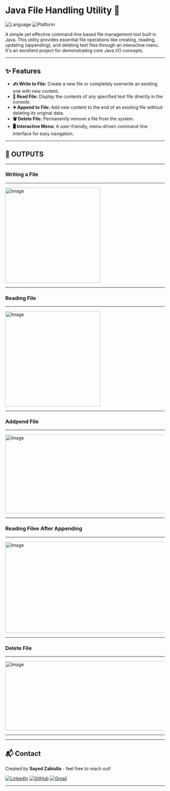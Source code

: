 # Java File Handling Utility 📁

![Language](https://img.shields.io/badge/Language-Java-blue.svg)
![Platform](https://img.shields.io/badge/Platform-VSCODE-orange.svg)

A simple yet effective command-line based file management tool built in Java. This utility provides essential file operations like creating, reading, updating (appending), and deleting text files through an interactive menu. It's an excellent project for demonstrating core Java I/O concepts.

---

## ✨ Features

* **✍️ Write to File:** Create a new file or completely overwrite an existing one with new content.
* **📖 Read File:** Display the contents of any specified text file directly in the console.
* **➕ Append to File:** Add new content to the end of an existing file without deleting its original data.
* **🗑️ Delete File:** Permanently remove a file from the system.
* **🖥️ Interactive Menu:** A user-friendly, menu-driven command-line interface for easy navigation.

---

## 📝 OUTPUTS
---
### Writing a File
---
<img width="300" height="300" alt="Image" src="https://github.com/user-attachments/assets/31a28262-7f02-40f6-9abb-8b20e811ae82" />

---
### Reading File
---
<img width="300" height="300" alt="Image" src="https://github.com/user-attachments/assets/7e6fd033-0fd3-4525-887a-618f782ab4bd" />

---
### Addpend File
---
<img width="813" height="248" alt="Image" src="https://github.com/user-attachments/assets/70a214b2-0cdc-46ca-a7e2-80be76cd64f8" />

---
### Reading Filee After Appending
---
<img width="694" height="287" alt="Image" src="https://github.com/user-attachments/assets/4acb05c4-1153-47a1-b28c-18b0f4180913" />

---
### Delete File
---
<img width="678" height="218" alt="Image" src="https://github.com/user-attachments/assets/04b7888a-a84f-4b0a-9b28-d6b414e0262a" />

---

---

## 📬 Contact

Created by **Sayed Zabiulla** - feel free to reach out!

[![LinkedIn](https://img.shields.io/badge/LinkedIn-Sayed%20Zabiulla-blue?style=for-the-badge&logo=linkedin)](https://www.linkedin.com/in/sayed-zabiulla-b5bb0536b/)
[![GitHub](https://img.shields.io/badge/GitHub-SayedZabiulla-grey?style=for-the-badge&logo=github)](https://github.com/SayedZabiulla)
[![Gmail](https://img.shields.io/badge/Gmail-sayedzabeulla@gmail.com-red?style=for-the-badge&logo=gmail)](mailto:sayedzabeulla@gmail.com)

---
